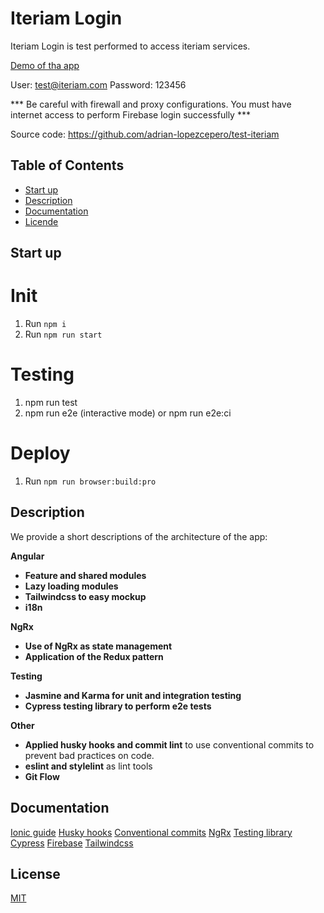 # Iteriam Login

Iteriam Login is test performed to access iteriam services.

[Demo of tha app](https://iteriam-app.web.app/login)

User: test@iteriam.com
Password: 123456

*** Be careful with firewall and proxy configurations. You must have internet access to perform Firebase login successfully  ***

Source code: https://github.com/adrian-lopezcepero/test-iteriam

## Table of Contents

- [Start up](#description)
- [Description](#description)
- [Documentation](#Documentation)
- [Licende](#License)

## **Start up**

# Init

1. Run `npm i`
2. Run `npm run start`

# Testing

1. npm run test
2. npm run e2e (interactive mode) or npm run e2e:ci

# Deploy

1. Run `npm run browser:build:pro`

## **Description**

We provide a short descriptions of the architecture of the app:

**Angular**

- **Feature and shared modules**
- **Lazy loading modules**
- **Tailwindcss to easy mockup**
- **i18n**

**NgRx**

- **Use of NgRx as state management**
- **Application of the Redux pattern**

**Testing**

- **Jasmine and Karma for unit and integration testing**
- **Cypress testing library to perform e2e tests**

**Other**

- **Applied husky hooks and commit lint** to use conventional commits to prevent bad practices on code.
- **eslint and stylelint** as lint tools
- **Git Flow**


## **Documentation**

[Ionic guide](https://ionicframework.com/docs/intro/cli)
[Husky hooks](https://typicode.github.io/husky/#/)
[Conventional commits](https://www.conventionalcommits.org/en/v1.0.0/)
[NgRx](https://ngrx.io/docs)
[Testing library](https://testing-library.com/)
[Cypress](https://testing-library.com/docs/cypress-testing-library/intro/)
[Firebase](https://firebase.google.com/)
[Tailwindcss](https://tailwindcss.com/)

## **License**

[MIT](https://choosealicense.com/licenses/mit/)

